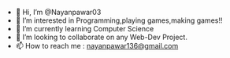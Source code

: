 - 👋 Hi, I’m @Nayanpawar03
- 👀 I’m interested in Programming,playing games,making games!!
- 🌱 I’m currently learning Computer Science
- 💞️ I’m looking to collaborate on any Web-Dev Project.
- 📫 How to reach me : nayanpawar136@gmail.com

<!---
Nayanpawar03/Nayanpawar03 is a ✨ special ✨ repository because its `README.md` (this file) appears on your GitHub profile.
You can click the Preview link to take a look at your changes.
--->
